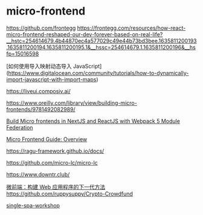 # micro-frontend

https://github.com/frontegg
https://frontegg.com/resources/how-react-micro-frontend-reshaped-our-dev-forever-based-on-real-life?__hstc=254614679.4b44870ec4a577029c49e44b73bd3bee.1635811200193.1635811200194.1635811200195.1&__hssc=254614679.1.1635811200196&__hsfp=15016598

[如何使用导入映射动态导入 JavaScript]
(https://www.digitalocean.com/community/tutorials/how-to-dynamically-import-javascript-with-import-maps)

https://liveui.composiv.ai/

https://www.oreilly.com/library/view/building-micro-frontends/9781492082989/

[Build Micro frontends in NextJS and ReactJS with Webpack 5 Module Federation](https://medium.com/a-layman/build-micro-frontends-in-nextjs-and-reactjs-with-webpack-5-module-federation-e142ad76f48c)

[Micro Frontend Guide: Overview
](https://www.trendmicro.com/it_it/devops/21/h/micro-frontend-guide-overview.html)

https://ragu-framework.github.io/docs/

https://github.com/micro-lc/micro-lc

https://www.downtr.club/

[微前端：构建 Web 应用程序的下一代方法](https://dev.to/ruppysuppy/micro-frontends-the-next-gen-way-to-build-web-apps-16da)
https://github.com/ruppysuppy/Crypto-Crowdfund

[single-spa-workshop](https://single-spa-workshop.com/webinars)